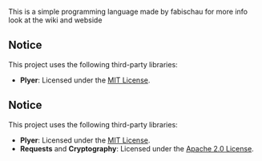 This is a simple programming language made by fabischau for more info look at the wiki and webside

## Notice
This project uses the following third-party libraries:

- **Plyer**: Licensed under the [MIT License](https://opensource.org/licenses/MIT).

## Notice
This project uses the following third-party libraries:

- **Plyer**: Licensed under the [MIT License](https://opensource.org/licenses/MIT).
- **Requests** and **Cryptography**: Licensed under the [Apache 2.0 License](https://www.apache.org/licenses/LICENSE-2.0).
